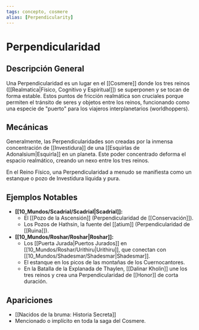 ```yaml
---
tags: concepto, cosmere
alias: [Perpendicularity]
---
```


# Perpendicularidad

## Descripción General
Una Perpendicularidad es un lugar en el [[Cosmere]] donde los tres reinos ([[Realmatica|Físico, Cognitivo y Espiritual]]) se superponen y se tocan de forma estable. Estos puntos de fricción realmática son cruciales porque permiten el tránsito de seres y objetos entre los reinos, funcionando como una especie de "puerto" para los viajeros interplanetarios (worldhoppers).

## Mecánicas
Generalmente, las Perpendicularidades son creadas por la inmensa concentración de [[Investidura]] de una [[Esquirlas de Adonalsium|Esquirla]] en un planeta. Este poder concentrado deforma el espacio realmático, creando un nexo entre los tres reinos.

En el Reino Físico, una Perpendicularidad a menudo se manifiesta como un estanque o pozo de Investidura líquida y pura.

## Ejemplos Notables
* **[[10_Mundos/Scadrial/Scadrial|Scadrial]]:**
    *   El [[Pozo de la Ascensión]] (Perpendicularidad de [[Conservación]]).
    *   Los Pozos de Hathsin, la fuente del [[atium]] (Perpendicularidad de [[Ruina]]).
* **[[10_Mundos/Roshar/Roshar|Roshar]]:**
    *   Los [[Puerta Jurada|Puertos Jurados]] en [[10_Mundos/Roshar/Urithiru|Urithiru]], que conectan con [[10_Mundos/Shadesmar/Shadesmar|Shadesmar]].
    *   El estanque en los picos de las montañas de los Cuernocantores.
    *   En la Batalla de la Explanada de Thaylen, [[Dalinar Kholin]] une los tres reinos y crea una Perpendicularidad de [[Honor]] de corta duración.

## Apariciones
* [[Nacidos de la bruma: Historia Secreta]]
* Mencionado o implícito en toda la saga del Cosmere.
